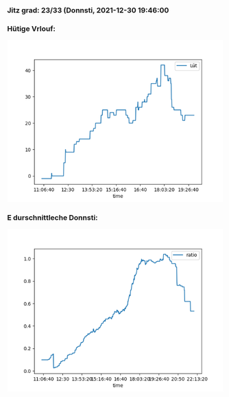 ### Jitz grad: 23/33 (Donnsti, 2021-12-30 19:46:00

### Hütige Vrlouf:
![Graph](Today.png)

### E durschnittleche Donnsti:
![Graph](Donnsti.png)